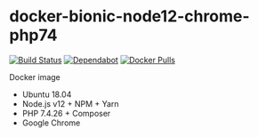 # docker-bionic-node12-chrome-php74

[![Build Status](https://github.com/vintagesucks/docker-bionic-node12-chrome-php74/workflows/Build/badge.svg)](https://github.com/vintagesucks/docker-bionic-node12-chrome-php74/actions) [![Dependabot](https://badgen.net/badge/Dependabot/enabled/green?icon=dependabot)](https://dependabot.com/) [![Docker Pulls](https://img.shields.io/docker/pulls/vintagesucks/docker-bionic-node12-chrome-php74.svg)](https://hub.docker.com/r/vintagesucks/docker-bionic-node12-chrome-php74/)

Docker image
* Ubuntu 18.04
* Node.js v12 + NPM + Yarn
* PHP 7.4.26 + Composer
* Google Chrome

